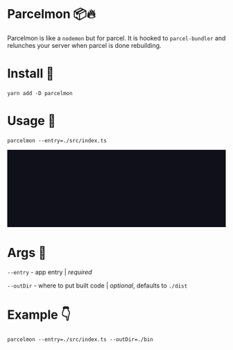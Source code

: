 # Parcelmon 📦🔥

Parcelmon is like a `nodemon` but for parcel.
It is hooked to `parcel-bundler` and relunches your server when parcel is done rebuilding.

# Install 🔌
`yarn add -D parcelmon`
# Usage 🚀
`parcelmon --entry=./src/index.ts`


![](example.gif)

# Args 🔧
`--entry` - app entry | *required*

`--outDir` - where to put built code | *optional*, defaults to `./dist`

# Example 👇
`parcelmon --entry=./src/index.ts --outDir=./bin`